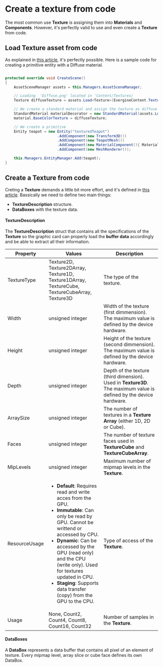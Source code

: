 # Create a texture from code

The most common use **Texture** is assigning them into **Materials** and **Components**. However, it's perfectly valid to use and even create a **Texture** from code.

## Load Texture asset from code
As explained in [this article](../../evergine_studio/assets/use.md), it's perfectly possible. Here is a sample code for creating a primitive entity with a Diffuse material.

```csharp

protected override void CreateScene()
{
    AssetSceneManager assets = this.Managers.AssetSceneManager;

    // Loading  'Diffuse.png' located in 'Content/Textures/
    Texture diffuseTexture = assets.Load<Texture>(EvergineContent.Textures.Diffuse**png);

    // We create a standard material and assign the texture as diffuse channel.
    StandardMaterial materialDecorator = new StandardMaterial(assets.Load<Effect>(EvergineContent.Effects.StandardEffect));
    material.BaseColorTexture = diffuseTexture;

    // We create a primitive
    Entity teapot = new Entity("texturedTeapot")
                        .AddComponent(new Transform3D())
                        .AddComponent(new TeapotMesh())
                        .AddComponent(new MaterialComponent(){ Material = materialDecorator.Material})
                        .AddComponent(new MeshRenderer());

    this.Managers.EntityManager.Add(teapot);
}

```

## Create a Texture from code
Creting a **Texture** demands a little bit more effort, and it's defined in [this article](../low_level_api/texture.md). Bassically we need to define two main things:
- **TextureDescription** structure. 
- **DataBoxes** with the texture data.

#### TextureDescription

The **TextureDescription** struct that contains all the specifications of the **Texture** so the graphic card can properly load the **buffer data** accordingly and be able to extract all their information. 

| Property | Values | Description |
| -------- | ------ | ----------- |
| TextureType | Texture2D, Texture2DArray, Texture1D, Texture1DArray, TextureCube, TextureCubeArray, Texture3D | The type of the texture.
| Width | unsigned integer | Width of the texture (first dimmension). The maximum value is defined by the device hardware.
| Height | unsigned integer | Height of the texture (second dimmension). The maximum value is defined by the device hardware.
| Depth | unsigned integer | Depth of the texture (third dimension). Used in **Texture3D**. The maximum value is defined by the device hardware.
| ArraySize | unsigned integer | The number of  textures in a **Texture Array** (either 1D, 2D or Cube).
| Faces | unsigned integer | The number of texture faces used in **TextureCube** and **TextureCubeArray**.
| MipLevels | unsigned integer | Maximum number of mipmap levels in the **Texture**.
| ResourceUsage | <ul><li>**Default**: Requires read and write acces from the GPU.</li><li>**Immutable**: Can only be read by GPU. Cannot be writtend or accessed by CPU.</li><li>**Dynamic**: Can be accessed by the GPU (read only) and the CPU (write only). Used for textures updated in CPU.</li><li>**Staging**: Supports data transfer (copy) from the GPU to the CPU.</li></ul> |  Type of access of the **Texture**. |
| Usage | None, Count2, Count4, Count8, Count16, Count32| Number of samples in the **Texture**.

#### DataBoxes
A **DataBox** represents a data buffer that contains all pixel of an element of texture. Every mipmap level, array slice or cube face defines its own DataBox.